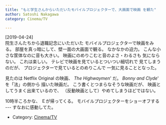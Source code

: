 ```yaml
---
title: "もと学生さんからいただいたモバイルプロジェクターで、大画面で映画 を観た"
author: Satoshi Nakagawa
category: Cinema/TV

---
```


[2019-04-24]  
 院生さんたちから退職記念にいただいた
モバイルプロジェクターで映画をみる。
部屋を真っ暗にして、壁一面の大画面で観る。
なかなかの迫力。
こんな小さな筐体なのに音も大きい。
映画にのめりこむと音のよさ・わるさも
気にならない。
これは楽しい。
テレビで映画を見ているとついつい細切れで
見てしまうのだが、
プロジェクターで見ているとのめりこんで
一気に見ることとなった。

<!--more-->

 見たのは Netflix Original の映画、
_The Highwaymen_' だ。
_Bonny and Clyde_' を「法」の側から
描いた映画だ。
こう書くとつまらなそうな映画だが、
映画としてうまく出来ているので、
（反動映画として）やめてしまうほどではない。

 10時半ころかな、
Ｅが帰ってくる。
モバイルプロジェクターをショーオフする ---
すなおに感動してた。

- Category: [Cinema/TV](categories.html#Cinema/TV)

